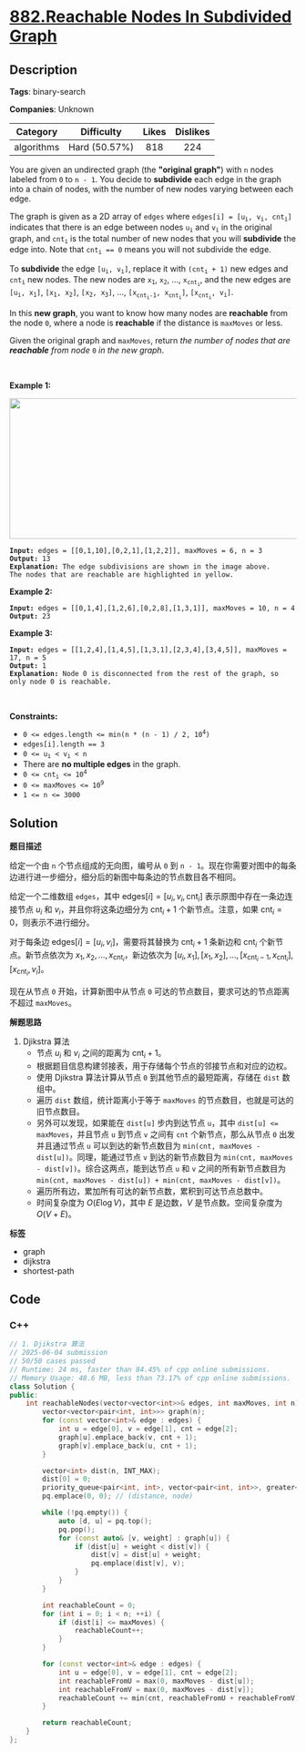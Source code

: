 # [882.Reachable Nodes In Subdivided Graph](https://leetcode.com/problems/reachable-nodes-in-subdivided-graph/description/)

## Description

**Tags**: binary-search

**Companies**: Unknown

|  Category  |  Difficulty   | Likes | Dislikes |
| :--------: | :-----------: | :---: | :------: |
| algorithms | Hard (50.57%) |  818  |   224    |

<p>You are given an undirected graph (the <strong>&quot;original graph&quot;</strong>) with <code>n</code> nodes labeled from <code>0</code> to <code>n - 1</code>. You decide to <strong>subdivide</strong> each edge in the graph into a chain of nodes, with the number of new nodes varying between each edge.</p>
<p>The graph is given as a 2D array of <code>edges</code> where <code>edges[i] = [u<sub>i</sub>, v<sub>i</sub>, cnt<sub>i</sub>]</code> indicates that there is an edge between nodes <code>u<sub>i</sub></code> and <code>v<sub>i</sub></code> in the original graph, and <code>cnt<sub>i</sub></code> is the total number of new nodes that you will <strong>subdivide</strong> the edge into. Note that <code>cnt<sub>i</sub> == 0</code> means you will not subdivide the edge.</p>
<p>To <strong>subdivide</strong> the edge <code>[u<sub>i</sub>, v<sub>i</sub>]</code>, replace it with <code>(cnt<sub>i</sub> + 1)</code> new edges and <code>cnt<sub>i</sub></code> new nodes. The new nodes are <code>x<sub>1</sub></code>, <code>x<sub>2</sub></code>, ..., <code>x<sub>cnt<sub>i</sub></sub></code>, and the new edges are <code>[u<sub>i</sub>, x<sub>1</sub>]</code>, <code>[x<sub>1</sub>, x<sub>2</sub>]</code>, <code>[x<sub>2</sub>, x<sub>3</sub>]</code>, ..., <code>[x<sub>cnt<sub>i</sub>-1</sub>, x<sub>cnt<sub>i</sub></sub>]</code>, <code>[x<sub>cnt<sub>i</sub></sub>, v<sub>i</sub>]</code>.</p>
<p>In this <strong>new graph</strong>, you want to know how many nodes are <strong>reachable</strong> from the node <code>0</code>, where a node is <strong>reachable</strong> if the distance is <code>maxMoves</code> or less.</p>
<p>Given the original graph and <code>maxMoves</code>, return <em>the number of nodes that are <strong>reachable</strong> from node </em><code>0</code><em> in the new graph</em>.</p>
<p>&nbsp;</p>
<p><strong class="example">Example 1:</strong></p>
<img alt="" src="https://s3-lc-upload.s3.amazonaws.com/uploads/2018/08/01/origfinal.png" style="width: 600px; height: 247px;" />
<pre><code><strong>Input:</strong> edges = [[0,1,10],[0,2,1],[1,2,2]], maxMoves = 6, n = 3
<strong>Output:</strong> 13
<strong>Explanation:</strong> The edge subdivisions are shown in the image above.
The nodes that are reachable are highlighted in yellow.</code></pre>
<p><strong class="example">Example 2:</strong></p>
<pre><code><strong>Input:</strong> edges = [[0,1,4],[1,2,6],[0,2,8],[1,3,1]], maxMoves = 10, n = 4
<strong>Output:</strong> 23</code></pre>
<p><strong class="example">Example 3:</strong></p>
<pre><code><strong>Input:</strong> edges = [[1,2,4],[1,4,5],[1,3,1],[2,3,4],[3,4,5]], maxMoves = 17, n = 5
<strong>Output:</strong> 1
<strong>Explanation:</strong> Node 0 is disconnected from the rest of the graph, so only node 0 is reachable.</code></pre>
<p>&nbsp;</p>
<p><strong>Constraints:</strong></p>
<ul>
  <li><code>0 &lt;= edges.length &lt;= min(n * (n - 1) / 2, 10<sup>4</sup>)</code></li>
  <li><code>edges[i].length == 3</code></li>
  <li><code>0 &lt;= u<sub>i</sub> &lt; v<sub>i</sub> &lt; n</code></li>
  <li>There are <strong>no multiple edges</strong> in the graph.</li>
  <li><code>0 &lt;= cnt<sub>i</sub> &lt;= 10<sup>4</sup></code></li>
  <li><code>0 &lt;= maxMoves &lt;= 10<sup>9</sup></code></li>
  <li><code>1 &lt;= n &lt;= 3000</code></li>
</ul>

## Solution

**题目描述**

给定一个由 `n` 个节点组成的无向图，编号从 `0` 到 `n - 1`。现在你需要对图中的每条边进行进一步细分，细分后的新图中每条边的节点数目各不相同。

给定一个二维数组 `edges`，其中 $\text{edges}[i] = [u_i, v_i, \text{cnt}_i]$ 表示原图中存在一条边连接节点 $u_i$ 和 $v_i$，并且你将这条边细分为 $\text{cnt}_i + 1$ 个新节点。注意，如果 $\text{cnt}_i = 0$，则表示不进行细分。

对于每条边 $\text{edges}[i] = [u_i, v_i]$，需要将其替换为 $\text{cnt}_i + 1$ 条新边和 $\text{cnt}_i$ 个新节点。新节点依次为 $x_1, x_2, \ldots, x_{\text{cnt}_i}$，新边依次为 $[u_i, x_1], [x_1, x_2], \ldots, [x_{\text{cnt}_i - 1}, x_{\text{cnt}_i}], [x_{\text{cnt}_i}, v_i]$。

现在从节点 `0` 开始，计算新图中从节点 `0` 可达的节点数目，要求可达的节点距离不超过 `maxMoves`。

**解题思路**

1. Djikstra 算法
   - 节点 $u_i$ 和 $v_i$ 之间的距离为 $\text{cnt}_i + 1$。
   - 根据题目信息构建邻接表，用于存储每个节点的邻接节点和对应的边权。
   - 使用 Djikstra 算法计算从节点 `0` 到其他节点的最短距离，存储在 `dist` 数组中。
   - 遍历 `dist` 数组，统计距离小于等于 `maxMoves` 的节点数目，也就是可达的旧节点数目。
   - 另外可以发现，如果能在 `dist[u]` 步内到达节点 `u`，其中 `dist[u] <= maxMoves`，并且节点 `u` 到节点 `v` 之间有 `cnt` 个新节点，那么从节点 `0` 出发并且通过节点 `u` 可以到达的新节点数目为 `min(cnt, maxMoves - dist[u])`。同理，能通过节点 `v` 到达的新节点数目为 `min(cnt, maxMoves - dist[v])`。综合这两点，能到达节点 `u` 和 `v` 之间的所有新节点数目为 `min(cnt, maxMoves - dist[u]) + min(cnt, maxMoves - dist[v])`。
   - 遍历所有边，累加所有可达的新节点数，累积到可达节点总数中。
   - 时间复杂度为 $O(E \log V)$，其中 $E$ 是边数，$V$ 是节点数。空间复杂度为 $O(V + E)$。

**标签**

- graph
- dijkstra
- shortest-path

<!-- code start -->
## Code

### C++

```cpp
// 1. Djikstra 算法
// 2025-06-04 submission
// 50/50 cases passed
// Runtime: 24 ms, faster than 84.45% of cpp online submissions.
// Memory Usage: 48.6 MB, less than 73.17% of cpp online submissions.
class Solution {
public:
    int reachableNodes(vector<vector<int>>& edges, int maxMoves, int n) {
        vector<vector<pair<int, int>>> graph(n);
        for (const vector<int>& edge : edges) {
            int u = edge[0], v = edge[1], cnt = edge[2];
            graph[u].emplace_back(v, cnt + 1);
            graph[v].emplace_back(u, cnt + 1);
        }

        vector<int> dist(n, INT_MAX);
        dist[0] = 0;
        priority_queue<pair<int, int>, vector<pair<int, int>>, greater<>> pq;
        pq.emplace(0, 0); // (distance, node)

        while (!pq.empty()) {
            auto [d, u] = pq.top();
            pq.pop();
            for (const auto& [v, weight] : graph[u]) {
                if (dist[u] + weight < dist[v]) {
                    dist[v] = dist[u] + weight;
                    pq.emplace(dist[v], v);
                }
            }
        }

        int reachableCount = 0;
        for (int i = 0; i < n; ++i) {
            if (dist[i] <= maxMoves) {
                reachableCount++;
            }
        }

        for (const vector<int>& edge : edges) {
            int u = edge[0], v = edge[1], cnt = edge[2];
            int reachableFromU = max(0, maxMoves - dist[u]);
            int reachableFromV = max(0, maxMoves - dist[v]);
            reachableCount += min(cnt, reachableFromU + reachableFromV);
        }

        return reachableCount;
    }
};
```

<!-- code end -->
